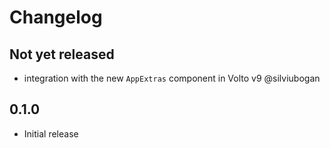 # Changelog

## Not yet released

- integration with the new `AppExtras` component in Volto v9 @silviubogan

## 0.1.0

- Initial release
